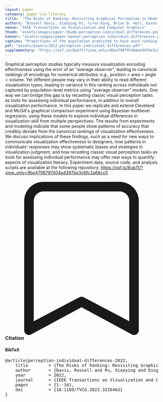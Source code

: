 ```yaml
---
layout: paper
category: paper vis-literacy
title:  "The Risks of Ranking: Revisiting Graphical Perception to Model Individual Differences in Visualization Performance"
authors: "Russell Davis, Xiaoying Pu, Yiren Ding, Brian D. Hall, Karen Bonilla, Mi Feng, Matthew Kay, Lane Harrison"
venue: "IEEE Transactions on Visualization and Computer Graphics"
thumb: "assets/images/paper-thumb-perception-individual-differences.png"
banner: "assets/images/paper-banner-perception-individual-differences.png"
caption: "Proportions of the population predicted to have each ranking in terms of mean absolute error, listed in order from most to least common ranking. All proportions added together equal 1 (100% of the population) (Fig.9 in paper)"
pdf: "assets/papers/2022-perception-individual-differences.pdf"
supplementary: "https://osf.io/8ub7t/?view_only=9be4798797404a4397be3c6fc2a68cc0"
---
```


<!-- abstract -->
Graphical perception studies typically measure visualization encoding effectiveness using the error of an "average observer", leading to canonical rankings of encodings for numerical attributes: e.g., position > area > angle > volume. Yet different people may vary in their ability to read different visualization types, leading to variance in this ranking across individuals not captured by population-level metrics using "average observer" models. One way we can bridge this gap is by recasting classic visual perception tasks as tools for assessing individual performance, in addition to overall visualization performance. In this paper we replicate and extend Cleveland and McGill's graphical comparison experiment using Bayesian multilevel regression, using these models to explore individual differences in visualization skill from multiple perspectives. The results from experiments and modeling indicate that some people show patterns of accuracy that credibly deviate from the canonical rankings of visualization effectiveness. We discuss implications of these findings, such as a need for new ways to communicate visualization effectiveness to designers, how patterns in individuals' responses may show systematic biases and strategies in visualization judgment, and how recasting classic visual perception tasks as tools for assessing individual performance may offer new ways to quantify aspects of visualization literacy. Experiment data, source code, and analysis scripts are available at the following repository: https://osf.io/8ub7t/?view_only=9be4798797404a4397be3c6fc2a68cc0

<h3><svg xmlns="http://www.w3.org/2000/svg" fill="currentColor" class="bi bi-bookmark" viewBox="0 0 16 16">
  <path d="M2 2a2 2 0 0 1 2-2h8a2 2 0 0 1 2 2v13.5a.5.5 0 0 1-.777.416L8 13.101l-5.223 2.815A.5.5 0 0 1 2 15.5V2zm2-1a1 1 0 0 0-1 1v12.566l4.723-2.482a.5.5 0 0 1 .554 0L13 14.566V2a1 1 0 0 0-1-1H4z"/>
</svg> Citation</h3>
<div class="bibtex">
<!-- bibtex -->
<h4>BibTeX</h4>
<pre>
@article{perception-individual-differences-2022,
	title        = {The Risks of Ranking: Revisiting Graphical Perception to Model Individual Differences in Visualization Performance},
	author       = {Davis, Russell and Pu, Xiaoying and Ding, Yiren and Hall, Brian D. and Bonilla, Karen and Feng, Mi and Kay, Matthew and Harrison, Lane},
	year         = 2022,
	journal      = {IEEE Transactions on Visualization and Computer Graphics},
	pages        = {1--16},
	doi          = {10.1109/TVCG.2022.3226463}
}
</pre>
</div>